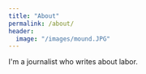 ```yaml
---
title: "About"
permalink: /about/
header:
  image: "/images/mound.JPG"
---
```


I'm a journalist who writes about labor.
